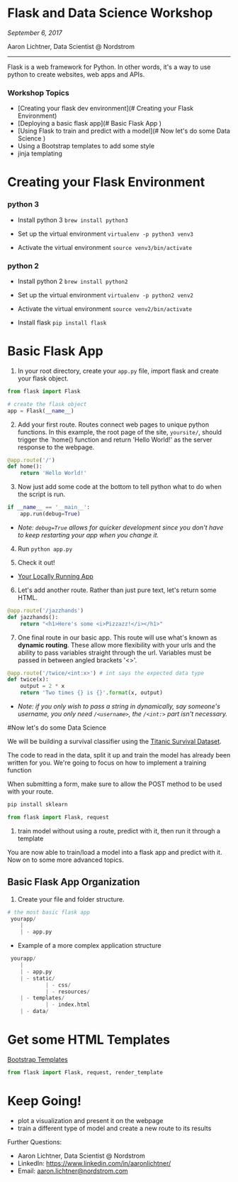 # Flask and Data Science Workshop

*September 6, 2017*

Aaron Lichtner, Data Scientist @ Nordstrom

---

Flask is a web framework for Python. In other words, it's a way to use python to create websites, web apps and APIs.

### Workshop Topics
 - [Creating your flask dev environment](# Creating your Flask Environment)
 - [Deploying a basic flask app](# Basic Flask App
)
 - [Using Flask to train and predict with a model](# Now let's do some Data Science
)
 - Using a Bootstrap templates to add some style
 - jinja templating
 
# Creating your Flask Environment
### python 3

- Install python 3
`brew install python3`

- Set up the virtual environment
`virtualenv -p python3 venv3`

- Activate the virtual environment
`source venv3/bin/activate`

### python 2

- Install python 2
`brew install python2`

- Set up the virtual environment
`virtualenv -p python2 venv2`

- Activate the virtual environment
`source venv2/bin/activate`

- Install flask
`pip install flask`

# Basic Flask App

1. In your root directory, create your `app.py` file, import flask and create your flask object.
```python
from flask import Flask

# create the flask object
app = Flask(__name__)
```

2. Add your first route. Routes connect web pages to unique python functions. In this example, the root page of the site, `yoursite/`, should trigger the `home() function and return 'Hello World!' as the server response to the webpage. 
```python
@app.route('/')
def home():
    return 'Hello World!'
```

3. Now just add some code at the bottom to tell python what to do when the script is run.
```python
if __name__ == '__main__':
    app.run(debug=True)
```
- *Note: `debug=True` allows for quicker development since you don't have to keep restarting your app when you change it.*

4. Run `python app.py`

5. Check it out!

- [Your Locally Running App](http://127.0.0.1:5000/)

6. Let's add another route. Rather than just pure text, let's return some HTML.

```python
@app.route('/jazzhands')
def jazzhands():
    return "<h1>Here's some <i>Pizzazz!</i></h1>"
```

7. One final route in our basic app. This route will use what's known as **dynamic routing**. These allow more flexibility with your urls and the ability to pass variables straight through the url. Variables must be passed in between angled brackets '<>'.

```python
@app.route('/twice/<int:x>') # int says the expected data type
def twice(x):
    output = 2 * x
    return 'Two times {} is {}'.format(x, output)
```
 - *Note: if you only wish to pass a string in dynamically, say someone's username, you only need `/<username>`, the `/<int:>` part isn't necessary.*

#Now let's do some Data Science

We will be building a survival classifier using the [Titanic Survival Dataset](https://www.kaggle.com/c/titanic/data). 

The code to read in the data, split it up and train the model has already been written for you. We're going to focus on how to implement a training function 

When submitting a form, make sure to allow the POST method to be used with your route.

```python
pip install sklearn 
```

```python 
from flask import Flask, request
```

1. train model without using a route, predict with it, then run it through a template

You are now able to train/load a model into a flask app and predict with it. Now on to some more advanced topics.

## Basic Flask App Organization
1. Create your file and folder structure.
```python
# the most basic flask app
 yourapp/
    |
    | - app.py
```
- Example of a more complex application structure
```python
 yourapp/
    |
    | - app.py
    | - static/
            | - css/
            | - resources/
    | - templates/
            | - index.html
    | - data/
```

# Get some HTML Templates 
[Bootstrap Templates](https://startbootstrap.com/)

```python 
from flask import Flask, request, render_template
```

# Keep Going!
- plot a visualization and present it on the webpage
- train a different type of model and create a new route to its results

Further Questions: 
- Aaron Lichtner, Data Scientist @ Nordstrom
- LinkedIn: https://www.linkedin.com/in/aaronlichtner/
- Email: [aaron.lichtner@nordstrom.com](aaron.lichtner@nordstrom.com)